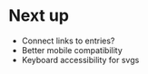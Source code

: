 # Next up

* Connect links to entries?
* Better mobile compatibility
* Keyboard accessibility for svgs
